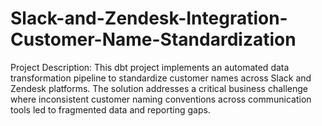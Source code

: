 # Slack-and-Zendesk-Integration-Customer-Name-Standardization
Project Description: This dbt project implements an automated data transformation pipeline to standardize customer names across Slack and Zendesk platforms. The solution addresses a critical business challenge where inconsistent customer naming conventions across communication tools led to fragmented data and reporting gaps.

